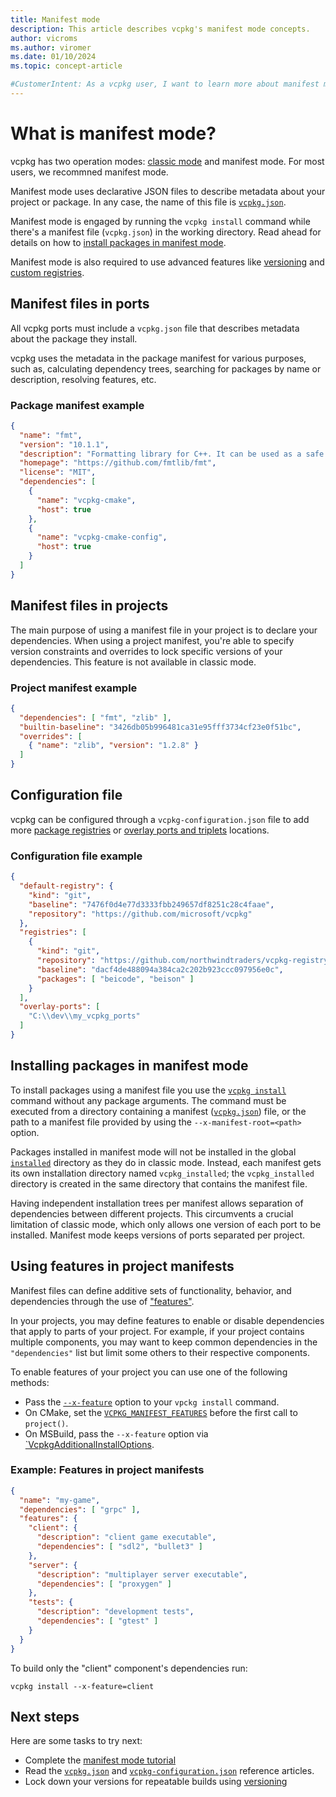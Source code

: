 ```yaml
---
title: Manifest mode
description: This article describes vcpkg's manifest mode concepts.
author: vicroms
ms.author: viromer
ms.date: 01/10/2024
ms.topic: concept-article

#CustomerIntent: As a vcpkg user, I want to learn more about manifest mode capabilities
---
```


# What is manifest mode?

vcpkg has two operation modes: [classic mode](classic-mode.md) and manifest
mode. For most users, we recommned manifest mode.

Manifest mode uses declarative JSON files to describe metadata about your
project or package. In any case, the name of this file is
[`vcpkg.json`](../reference/vcpkg-json.md).

Manifest mode is engaged by running the `vcpkg install` command while there's a
manifest file (`vcpkg.json`) in the working directory. Read ahead for details on
how to [install packages in manifest mode](#install-manifest-mode).

Manifest mode is also required to use advanced features like
[versioning](../users/versioning.md) and
[custom registries](../users/registries.md).

## Manifest files in ports

All vcpkg ports must include a `vcpkg.json` file that describes metadata about
the package they install.

vcpkg uses the metadata in the package manifest for various purposes, such as,
calculating dependency trees, searching for packages by name or description,
resolving features, etc.

### Package manifest example

```json
{
  "name": "fmt",
  "version": "10.1.1",
  "description": "Formatting library for C++. It can be used as a safe alternative to printf or as a fast alternative to IOStreams.",
  "homepage": "https://github.com/fmtlib/fmt",
  "license": "MIT",
  "dependencies": [
    {
      "name": "vcpkg-cmake",
      "host": true
    },
    {
      "name": "vcpkg-cmake-config",
      "host": true
    }
  ]
}
```

## Manifest files in projects

The main purpose of using a manifest file in your project is to declare your
dependencies. When using a project manifest, you're able to specify version
constraints and overrides to lock specific versions of your dependencies. This
feature is not available in classic mode.

### Project manifest example

```json
{
  "dependencies": [ "fmt", "zlib" ],
  "builtin-baseline": "3426db05b996481ca31e95fff3734cf23e0f51bc",
  "overrides": [
    { "name": "zlib", "version": "1.2.8" }
  ]
}
```

## Configuration file

vcpkg can be configured through a `vcpkg-configuration.json` file to add more
[package registries](../users/registries.md) or
[overlay ports and triplets](../concepts/overlay-ports.md) locations.

### Configuration file example

```json
{
  "default-registry": {
    "kind": "git",
    "baseline": "7476f0d4e77d3333fbb249657df8251c28c4faae",
    "repository": "https://github.com/microsoft/vcpkg"
  },
  "registries": [
    {
      "kind": "git",
      "repository": "https://github.com/northwindtraders/vcpkg-registry",
      "baseline": "dacf4de488094a384ca2c202b923ccc097956e0c",
      "packages": [ "beicode", "beison" ]
    }
  ],
  "overlay-ports": [
    "C:\\dev\\my_vcpkg_ports"
  ]
}
```

## <a name="install-manifest-mode"></a> Installing packages in manifest mode

To install packages using a manifest file you use the
[`vcpkg install`](../commands/install.md) command without any package arguments.
The command must be executed from a directory containing a manifest
([`vcpkg.json`](../reference/vcpkg-json.md)) file, or the path to a manifest
file provided by using the `--x-manifest-root=<path>` option.

Packages installed in manifest mode will not be installed in the global
[`installed`](../reference/installation-tree-layout.md) directory as they do in
classic mode. Instead, each manifest gets its own installation directory named
`vcpkg_installed`; the `vcpkg_installed` directory is created in the same
directory that contains the manifest file.

Having independent installation trees per manifest allows separation of
dependencies between different projects. This circumvents a crucial limitation
of classic mode, which only allows one version of each port to be installed.
Manifest mode keeps versions of ports separated per project.

## Using features in project manifests

Manifest files can define additive sets of functionality, behavior, and
dependencies through the use of
["features"](../reference/vcpkg-json.md#features).

In your projects, you may define features to enable or disable dependencies that
apply to parts of your project. For example, if your project contains multiple
components, you may want to keep common dependencies in the `"dependencies"`
list but limit some others to their respective components.

To enable features of your project you can use one of the following methods:

- Pass the [`--x-feature`](../commands/install.md#feature) option to your `vpckg
  install` command.
- On CMake, set the
  [`VCPKG_MANIFEST_FEATURES`](../users/buildsystems/cmake-integration.md) before
  the first call to `project()`.
- On MSBuild, pass the `--x-feature` option via
  [`VcpkgAdditionalInstallOptions](../users/buildsystems/msbuild-integration.md#vcpkg-additional-install-options).

### Example: Features in project manifests

```json
{
  "name": "my-game",
  "dependencies": [ "grpc" ],
  "features": {
    "client": {
      "description": "client game executable",
      "dependencies": [ "sdl2", "bullet3" ]
    },
    "server": {
      "description": "multiplayer server executable",
      "dependencies": [ "proxygen" ]
    },
    "tests": {
      "description": "development tests",
      "dependencies": [ "gtest" ]
    }
  }
}
```

To build only the "client" component's dependencies run:

```Console
vcpkg install --x-feature=client
```

## Next steps

Here are some tasks to try next:

- Complete the [manifest mode tutorial](../consume/manifest-mode.md)
- Read the [`vcpkg.json`](../reference/vcpkg-json.md) and
  [`vcpkg-configuration.json`](../reference/vcpkg-configuration-json.md)
  reference articles.
- Lock down your versions for repeatable builds using
  [versioning](../users/versioning.concepts.md)
